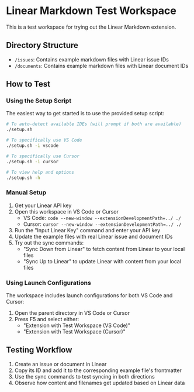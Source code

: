 # Linear Markdown Test Workspace

This is a test workspace for trying out the Linear Markdown extension.

## Directory Structure

- `/issues`: Contains example markdown files with Linear issue IDs
- `/documents`: Contains example markdown files with Linear document IDs

## How to Test

### Using the Setup Script

The easiest way to get started is to use the provided setup script:

```bash
# To auto-detect available IDEs (will prompt if both are available)
./setup.sh

# To specifically use VS Code
./setup.sh -i vscode

# To specifically use Cursor
./setup.sh -i cursor

# To view help and options
./setup.sh -h
```

### Manual Setup

1. Get your Linear API key
2. Open this workspace in VS Code or Cursor
   - VS Code: `code --new-window --extensionDevelopmentPath=../ ./`
   - Cursor: `cursor --new-window --extensionDevelopmentPath=../ ./`
3. Run the "Input Linear Key" command and enter your API key
4. Update the example files with real Linear issue and document IDs
5. Try out the sync commands:
   - "Sync Down from Linear" to fetch content from Linear to your local files
   - "Sync Up to Linear" to update Linear with content from your local files

### Using Launch Configurations

The workspace includes launch configurations for both VS Code and Cursor:

1. Open the parent directory in VS Code or Cursor
2. Press F5 and select either:
   - "Extension with Test Workspace (VS Code)"
   - "Extension with Test Workspace (Cursor)"

## Testing Workflow

1. Create an issue or document in Linear
2. Copy its ID and add it to the corresponding example file's frontmatter
3. Use the sync commands to test syncing in both directions
4. Observe how content and filenames get updated based on Linear data
